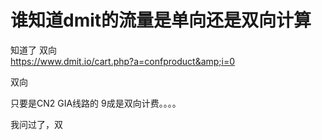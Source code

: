# 谁知道dmit的流量是单向还是双向计算


知道了 双向<br />
https://www.dmit.io/cart.php?a=confproduct&amp;i=0

双向

只要是CN2 GIA线路的 9成是双向计费。。。。

我问过了，双
